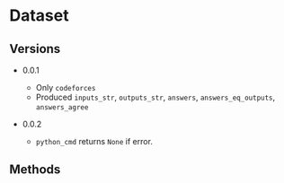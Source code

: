 # Dataset

## Versions

- 0.0.1
  - Only `codeforces`
  - Produced `inputs_str`, `outputs_str`, `answers`, `answers_eq_outputs`, `answers_agree`

- 0.0.2
  - `python_cmd` returns `None` if error.

## Methods
